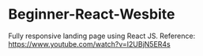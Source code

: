 # Beginner-React-Wesbite

Fully responsive landing page using React JS.
Reference: https://www.youtube.com/watch?v=I2UBjN5ER4s
